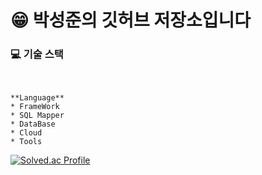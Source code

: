 
# :grin:  박성준의 깃허브 저장소입니다

### :computer: 기술 스택
<br>

    **Language**
    * FrameWork
    * SQL Mapper
    * DataBase
    * Cloud
    * Tools

[![Solved.ac Profile](http://mazassumnida.wtf/api/v2/generate_badge?boj=ckckckemfdjdhk)](https://solved.ac/ckckckemfdjdhk/)
